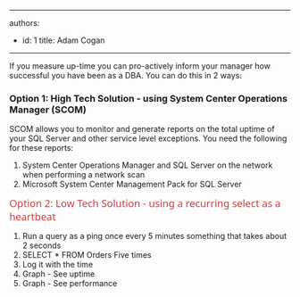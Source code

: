 

---
authors:
  - id: 1
    title: Adam Cogan
---




<span class='intro'> <p>​If you measure up-time you can pro-actively inform your manager how successful you have been as a DBA. You can do this in 2 ways&#58;<br></p><h3>Option 1&#58; High Tech Solution - using System Center Operations Manager (SCOM)</h3><p>SCOM allows you to monitor and generate reports on the total uptime of your SQL Server and other service level exceptions. You need the following for these reports&#58;<br></p><ol><li>System Center Operations Manager&#160;and SQL Server on the network when performing a network scan<br></li><li>Microsoft System Center Management Pack for SQL Server<br></li></ol> </span>

<dl class="image"><dt>​<span style="color&#58;#cc4141;font-family&#58;&quot;segoe ui&quot;, &quot;trebuchet ms&quot;, tahoma, arial, verdana, sans-serif;font-size&#58;18px;">​Option 2&#58; Low Tech So</span><span style="color&#58;#cc4141;font-family&#58;&quot;segoe ui&quot;, &quot;trebuchet ms&quot;, tahoma, arial, verdana, sans-serif;font-size&#58;18px;">lution - using a recurring select as a heartbeat</span></dt></dl><ol><li>Run a query as a ping once every&#160;5 minutes something that takes about 2 seconds</li><li>SELECT * FROM Orders Five times</li><li>Log it with the time</li><li>Graph - See uptime</li><li>Graph -&#160;​See performance</li></ol><br>


